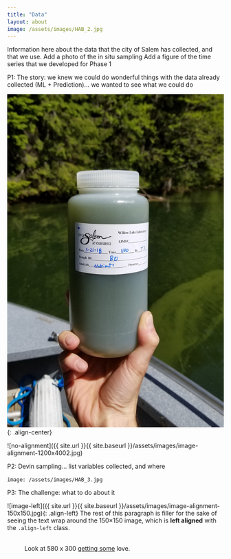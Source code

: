 ```yaml
---
title: "Data"
layout: about
image: /assets/images/HAB_2.jpg
---
```


Information here about the data that the city of Salem has collected, and that we use.
Add a photo of the in situ sampling
Add a figure of the time series that we developed for Phase 1

P1: The story: we knew we could do wonderful things with the data already collected (ML + Prediction)... we wanted to see what we could do


![image-center](/assets/images/HAB_3.jpg){: .align-center}


![no-alignment]({{ site.url }}{{ site.baseurl }}/assets/images/image-alignment-1200x4002.jpg)


P2: Devin sampling... list variables collected, and where

```
image: /assets/images/HAB_3.jpg
```

P3: The challenge: what to do about it


![image-left]({{ site.url }}{{ site.baseurl }}/assets/images/image-alignment-150x150.jpg){: .align-left} The rest of this paragraph is filler for the sake of seeing the text wrap around the 150×150 image, which is **left aligned** with the `.align-left` class.


<figure class="align-center">
<a href="#"><img src="https://github.com/thepredictionlabllc/detroit-lake-blog/tree/master/assets/images/HAB_3.jpg" alt=""></a>
<figcaption>Look at 580 x 300 <a href="#">getting some</a> love.</figcaption>
</figure> 

